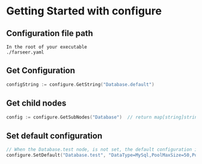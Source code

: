 # Getting Started with configure
## Configuration file path
```
In the root of your executable
./farseer.yaml
```

## Get Configuration
```go
configString := configure.GetString("Database.default")
```

## Get child nodes
```go
config := configure.GetSubNodes("Database")  // return map[string]string
```

## Set default configuration
```go
// When the Database.test node, is not set, the default configuration is used
configure.SetDefault("Database.test", "DataType=MySql,PoolMaxSize=50,PoolMinSize=1,ConnectionString=root:xxxx@123456@tcp(mysql:3306)/test?charset=utf8&parseTime=True&loc=Local")
```